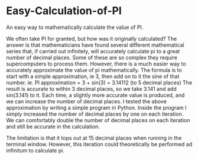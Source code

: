 # Easy-Calculation-of-PI
An easy way to mathematically calculate the value of PI.

We often take PI for granted, but how was it originally calculated? The answer is that mathematicians have found several different mathematical series that, if carried out infinitely, will accurately calculate pi to a great number of decimal places. Some of these are so complex they require supercomputers to process them.
However, there is a much easier way to accurately approximate the value of pi mathematically.
The formula is to start with a simple approximation, ie 3, then add on to it the sine of that number.
ie. PI approximation = 3 + sin(3)  = 3.14112 (to 5 decimal places)
The result is accurate to within 3 decimal places, so we take 3.141 and add sin(3.141) to it.
Each time, a slightly more accurate value is produced, and we can increase the number of decimal places. I tested the above approximation by writing a simple program in Python. Inside the program I simply increased the number of decimal places by one on each iteration. We can comfortably double the number of decimal places on each iteration and still be accurate in the calculation.

The limitation is that it tops out at 15 decimal places when running in the terminal window.
However, this iteration could theoretically be performed ad infinitum to calculate pi.

